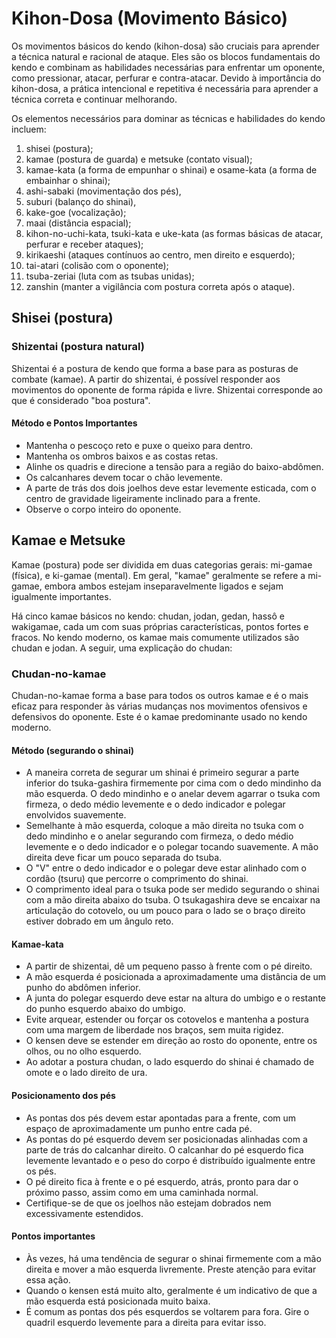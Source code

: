 # Kihon-Dosa (Movimento Básico)

Os movimentos básicos do kendo (kihon-dosa) são cruciais para aprender a técnica natural e racional de ataque. Eles são os blocos fundamentais do kendo e combinam as habilidades necessárias para enfrentar um oponente, como pressionar, atacar, perfurar e contra-atacar. Devido à importância do kihon-dosa, a prática intencional e repetitiva é necessária para aprender a técnica correta e continuar melhorando.

Os elementos necessários para dominar as técnicas e habilidades do kendo incluem: 

1. shisei (postura); 
2. kamae (postura de guarda) e metsuke (contato visual); 
3. kamae-kata (a forma de empunhar o shinai) e osame-kata (a forma de embainhar o shinai); 
4. ashi-sabaki (movimentação dos pés), 
5. suburi (balanço do shinai), 
6. kake-goe (vocalização); 
7. maai (distância espacial); 
8. kihon-no-uchi-kata, tsuki-kata e uke-kata (as formas básicas de atacar, perfurar e receber ataques); 
9. kirikaeshi (ataques contínuos ao centro, men direito e esquerdo); 
10. tai-atari (colisão com o oponente); 
11. tsuba-zeriai (luta com as tsubas unidas); 
12. zanshin (manter a vigilância com postura correta após o ataque).

## Shisei (postura)

### Shizentai (postura natural)

Shizentai é a postura de kendo que forma a base para as posturas de combate (kamae). A partir do shizentai, é possível responder aos movimentos do oponente de forma rápida e livre. Shizentai corresponde ao que é considerado "boa postura".

#### Método e Pontos Importantes

- Mantenha o pescoço reto e puxe o queixo para dentro. 
- Mantenha os ombros baixos e as costas retas. 
- Alinhe os quadris e direcione a tensão para a região do baixo-abdômen. 
- Os calcanhares devem tocar o chão levemente.
- A parte de trás dos dois joelhos deve estar levemente esticada, com o centro de gravidade ligeiramente inclinado para a frente.
- Observe o corpo inteiro do oponente.

## Kamae e Metsuke

Kamae (postura) pode ser dividida em duas categorias gerais: mi-gamae (física), e ki-gamae (mental). Em geral, "kamae" geralmente se refere a mi-gamae, embora ambos estejam inseparavelmente ligados e sejam igualmente importantes.

Há cinco kamae básicos no kendo: chudan, jodan, gedan, hassô e wakigamae, cada um com suas próprias características, pontos fortes e fracos. No kendo moderno, os kamae mais comumente utilizados são chudan e jodan. A seguir, uma explicação do chudan:

### Chudan-no-kamae

Chudan-no-kamae forma a base para todos os outros kamae e é o mais eficaz para responder às várias mudanças nos movimentos ofensivos e defensivos do oponente. Este é o kamae predominante usado no kendo moderno.

#### Método (segurando o shinai)

- A maneira correta de segurar um shinai é primeiro segurar a parte inferior do tsuka-gashira firmemente por cima com o dedo mindinho da mão esquerda. O dedo mindinho e o anelar devem agarrar o tsuka com firmeza, o dedo médio levemente e o dedo indicador e polegar envolvidos suavemente.
- Semelhante à mão esquerda, coloque a mão direita no tsuka com o dedo mindinho e o anelar segurando com firmeza, o dedo médio levemente e o dedo indicador e o polegar tocando suavemente. A mão direita deve ficar um pouco separada do tsuba.
- O "V" entre o dedo indicador e o polegar deve estar alinhado com o cordão (tsuru) que percorre o comprimento do shinai.
- O comprimento ideal para o tsuka pode ser medido segurando o shinai com a mão direita abaixo do tsuba. O tsukagashira deve se encaixar na articulação do cotovelo, ou um pouco para o lado se o braço direito estiver dobrado em um ângulo reto.

#### Kamae-kata

- A partir de shizentai, dê um pequeno passo à frente com o pé direito. 
- A mão esquerda é posicionada a aproximadamente uma distância de um punho do abdômen inferior.
- A junta do polegar esquerdo deve estar na altura do umbigo e o restante do punho esquerdo abaixo do umbigo. 
- Evite arquear, estender ou forçar os cotovelos e mantenha a postura com uma margem de liberdade nos braços, sem muita rigidez. 
- O kensen deve se estender em direção ao rosto do oponente, entre os olhos, ou no olho esquerdo.
- Ao adotar a postura chudan, o lado esquerdo do shinai é chamado de omote e o lado direito de ura.

#### Posicionamento dos pés

- As pontas dos pés devem estar apontadas para a frente, com um espaço de aproximadamente um punho entre cada pé. 
- As pontas do pé esquerdo devem ser posicionadas alinhadas com a parte de trás do calcanhar direito. O calcanhar do pé esquerdo fica levemente levantado e o peso do corpo é distribuído igualmente entre os pés. 
- O pé direito fica à frente e o pé esquerdo, atrás, pronto para dar o próximo passo, assim como em uma caminhada normal. 
- Certifique-se de que os joelhos não estejam dobrados nem excessivamente estendidos.

#### Pontos importantes

- Às vezes, há uma tendência de segurar o shinai firmemente com a mão direita e mover a mão esquerda livremente. Preste atenção para evitar essa ação. 
- Quando o kensen está muito alto, geralmente é um indicativo de que a mão esquerda está posicionada muito baixa. 
- É comum as pontas dos pés esquerdos se voltarem para fora. Gire o quadril esquerdo levemente para a direita para evitar isso.

